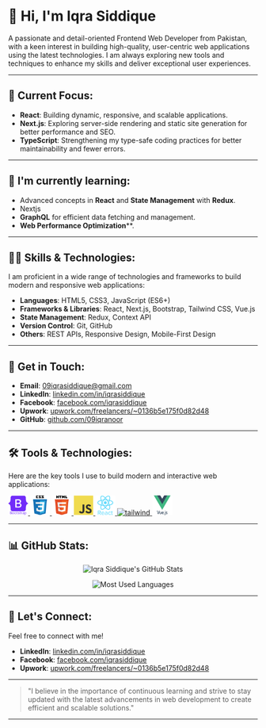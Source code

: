 # 👋 Hi, I'm Iqra Siddique



A passionate and detail-oriented Frontend Web Developer from Pakistan, with a keen interest in building high-quality, user-centric web applications using the latest technologies. I am always exploring new tools and techniques to enhance my skills and deliver exceptional user experiences.

---

## 🔭 Current Focus:
- **React**: Building dynamic, responsive, and scalable applications.
- **Next.js**: Exploring server-side rendering and static site generation for better performance and SEO.
- **TypeScript**: Strengthening my type-safe coding practices for better maintainability and fewer errors.

---

## 🌱 I'm currently learning:
- Advanced concepts in **React** and **State Management** with **Redux**.
- Nextjs 
- **GraphQL** for efficient data fetching and management.
- **Web Performance Optimization****.

---

## 🧑‍💻 Skills & Technologies:
I am proficient in a wide range of technologies and frameworks to build modern and responsive web applications:
- **Languages**: HTML5, CSS3, JavaScript (ES6+)
- **Frameworks & Libraries**: React, Next.js, Bootstrap, Tailwind CSS, Vue.js
- **State Management**: Redux, Context API
- **Version Control**: Git, GitHub
- **Others**: REST APIs, Responsive Design, Mobile-First Design

--- 

## 📧 Get in Touch:
- **Email**: [09iqrasiddique@gmail.com](mailto:09iqrasiddique@gmail.com)
- **LinkedIn**: [linkedin.com/in/iqrasiddique](https://www.linkedin.com/in/iqrasiddique/)
- **Facebook**: [facebook.com/iqrasiddique](https://fb.com/iqrasiddique)
- **Upwork**: [upwork.com/freelancers/~0136b5e175f0d82d48](https://www.upwork.com/freelancers/~0136b5e175f0d82d48?mp_source=share)
- **GitHub**: [github.com/09iqranoor](https://github.com/09iqranoor)

---

## 🛠 Tools & Technologies:
Here are the key tools I use to build modern and interactive web applications:
<p align="left"> 
  <a href="https://getbootstrap.com" target="_blank" rel="noreferrer"> 
    <img src="https://raw.githubusercontent.com/devicons/devicon/master/icons/bootstrap/bootstrap-plain-wordmark.svg" alt="bootstrap" width="40" height="40"/> 
  </a> 
  <a href="https://www.w3schools.com/css/" target="_blank" rel="noreferrer"> 
    <img src="https://raw.githubusercontent.com/devicons/devicon/master/icons/css3/css3-original-wordmark.svg" alt="css3" width="40" height="40"/> 
  </a> 
  <a href="https://www.w3.org/html/" target="_blank" rel="noreferrer"> 
    <img src="https://raw.githubusercontent.com/devicons/devicon/master/icons/html5/html5-original-wordmark.svg" alt="html5" width="40" height="40"/> 
  </a> 
  <a href="https://developer.mozilla.org/en-US/docs/Web/JavaScript" target="_blank" rel="noreferrer"> 
    <img src="https://raw.githubusercontent.com/devicons/devicon/master/icons/javascript/javascript-original.svg" alt="javascript" width="40" height="40"/> 
  </a> 
  <a href="https://reactjs.org/" target="_blank" rel="noreferrer"> 
    <img src="https://raw.githubusercontent.com/devicons/devicon/master/icons/react/react-original-wordmark.svg" alt="react" width="40" height="40"/> 
  </a> 
  <a href="https://tailwindcss.com/" target="_blank" rel="noreferrer"> 
    <img src="https://www.vectorlogo.zone/logos/tailwindcss/tailwindcss-icon.svg" alt="tailwind" width="40" height="40"/> 
  </a> 
  <a href="https://vuejs.org/" target="_blank" rel="noreferrer"> 
    <img src="https://raw.githubusercontent.com/devicons/devicon/master/icons/vuejs/vuejs-original-wordmark.svg" alt="vuejs" width="40" height="40"/> 
  </a> 
</p>

---

## 📊 GitHub Stats:
<p align="center">
  <img src="https://github-readme-stats.vercel.app/api?username=09iqranoor&show_icons=true&hide_title=true&count_private=true&hide=prs&theme=radical" alt="Iqra Siddique's GitHub Stats"/>
</p>

<p align="center">
  <img src="https://github-readme-stats.vercel.app/api/top-langs?username=09iqranoor&show_icons=true&locale=en&layout=compact" alt="Most Used Languages"/>
</p>

---

## 🤝 Let's Connect:
 Feel free to connect with me!

- **LinkedIn**: [linkedin.com/in/iqrasiddique](https://www.linkedin.com/in/iqrasiddique/)
- **Facebook**: [facebook.com/iqrasiddique](https://fb.com/iqrasiddique)
- **Upwork**: [upwork.com/freelancers/~0136b5e175f0d82d48](https://www.upwork.com/freelancers/~0136b5e175f0d82d48?mp_source=share)

---

> "I believe in the importance of continuous learning and strive to stay updated with the latest advancements in web development to create efficient and scalable solutions."

---

